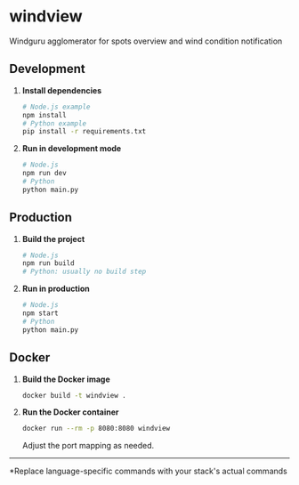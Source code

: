 # windview
Windguru agglomerator for spots overview and wind condition notification

## Development

1. **Install dependencies**
   ```sh
   # Node.js example
   npm install
   # Python example
   pip install -r requirements.txt
   ```

2. **Run in development mode**
   ```sh
   # Node.js
   npm run dev
   # Python
   python main.py
   ```

## Production

1. **Build the project**
   ```sh
   # Node.js
   npm run build
   # Python: usually no build step
   ```

2. **Run in production**
   ```sh
   # Node.js
   npm start
   # Python
   python main.py
   ```

## Docker

1. **Build the Docker image**
   ```sh
   docker build -t windview .
   ```

2. **Run the Docker container**
   ```sh
   docker run --rm -p 8080:8080 windview
   ```

   Adjust the port mapping as needed.

---
*Replace language-specific commands with your stack's actual commands